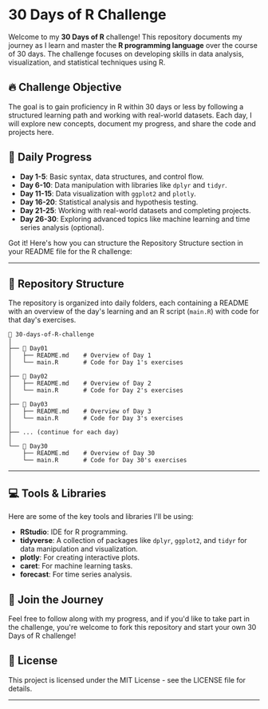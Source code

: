 # 30 Days of R Challenge

Welcome to my **30 Days of R** challenge! This repository documents my journey as I learn and master the **R programming language** over the course of 30 days. The challenge focuses on developing skills in data analysis, visualization, and statistical techniques using R.

## 🔥 Challenge Objective
The goal is to gain proficiency in R within 30 days or less by following a structured learning path and working with real-world datasets. Each day, I will explore new concepts, document my progress, and share the code and projects here.

## 📅 Daily Progress
- **Day 1-5**: Basic syntax, data structures, and control flow.
- **Day 6-10**: Data manipulation with libraries like `dplyr` and `tidyr`.
- **Day 11-15**: Data visualization with `ggplot2` and `plotly`.
- **Day 16-20**: Statistical analysis and hypothesis testing.
- **Day 21-25**: Working with real-world datasets and completing projects.
- **Day 26-30**: Exploring advanced topics like machine learning and time series analysis (optional).

Got it! Here's how you can structure the Repository Structure section in your README file for the R challenge:

---

## 📂 Repository Structure

The repository is organized into daily folders, each containing a README with an overview of the day's learning and an R script (`main.R`) with code for that day's exercises.

```
📂 30-days-of-R-challenge
│
├── 📁 Day01
│   ├── README.md    # Overview of Day 1
│   └── main.R       # Code for Day 1's exercises
│
├── 📁 Day02
│   ├── README.md    # Overview of Day 2
│   └── main.R       # Code for Day 2's exercises
│
├── 📁 Day03
│   ├── README.md    # Overview of Day 3
│   └── main.R       # Code for Day 3's exercises
│
├── ... (continue for each day)
│
└── 📁 Day30
    ├── README.md    # Overview of Day 30
    └── main.R       # Code for Day 30's exercises
```

---

## 💻 Tools & Libraries
Here are some of the key tools and libraries I'll be using:
- **RStudio**: IDE for R programming.
- **tidyverse**: A collection of packages like `dplyr`, `ggplot2`, and `tidyr` for data manipulation and visualization.
- **plotly**: For creating interactive plots.
- **caret**: For machine learning tasks.
- **forecast**: For time series analysis.

## 🚀 Join the Journey
Feel free to follow along with my progress, and if you'd like to take part in the challenge, you're welcome to fork this repository and start your own 30 Days of R challenge!

## 📝 License
This project is licensed under the MIT License - see the LICENSE file for details.

---